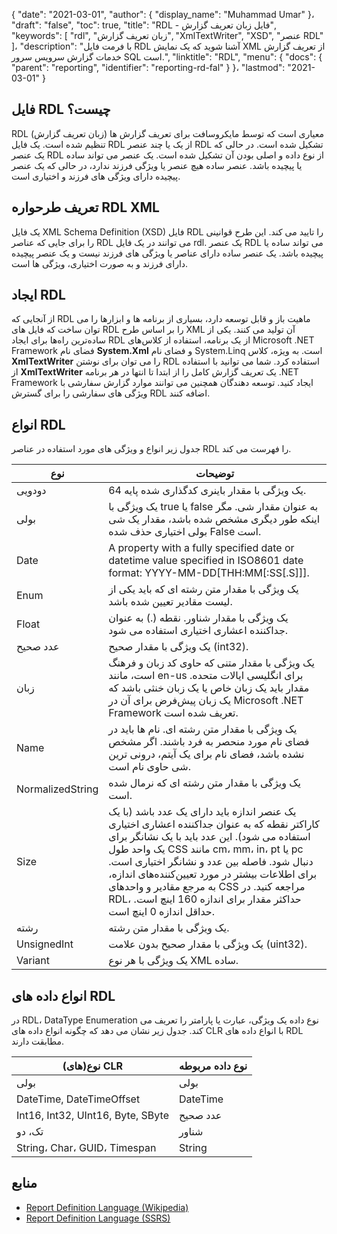 {
  "date": "2021-03-01",
  "author": {
    "display_name": "Muhammad Umar"
}،
  "draft": "false",
  "toc": true,
  "title": "RDL - فایل زبان تعریف گزارش",
  "keywords": [
"rdl",
"زبان تعریف گزارش",
"XmlTextWriter",
"XSD",
"عنصر RDL"
]،
  "description": "با فرمت فایل RDL آشنا شوید که یک نمایش XML از تعریف گزارش خدمات گزارش سرویس سرور SQL است.",
  "linktitle": "RDL",
  "menu": {
    "docs": {
      "parent": "reporting",
      "identifier": "reporting-rd-fal"
}
}،
  "lastmod": "2021-03-01"
}

## فایل RDL چیست؟ ##

RDL (زبان تعریف گزارش) معیاری است که توسط مایکروسافت برای تعریف گزارش ها تنظیم شده است. یک فایل RDL از یک یا چند عنصر RDL تشکیل شده است. در حالی که یک عنصر RDL از نوع داده و اصلی بودن آن تشکیل شده است. یک عنصر می تواند ساده یا پیچیده باشد. عنصر ساده هیچ عنصر یا ویژگی فرزند ندارد، در حالی که یک عنصر پیچیده دارای ویژگی های فرزند و اختیاری است.

## تعریف طرحواره RDL XML
یک فایل XML Schema Definition (XSD) فایل RDL را تایید می کند. این طرح قوانینی را برای جایی که عناصر RDL می توانند در یک فایل rdl. یک عنصر RDL می تواند ساده یا پیچیده باشد. یک عنصر ساده دارای عناصر یا ویژگی های فرزند نیست و یک عنصر پیچیده دارای فرزند و به صورت اختیاری، ویژگی ها است.

## ایجاد RDL
از آنجایی که RDL ماهیت باز و قابل توسعه دارد، بسیاری از برنامه ها و ابزارها را می توان ساخت که فایل های RDL را بر اساس طرح XML آن تولید می کنند. یکی از ساده‌ترین راه‌ها برای ایجاد RDL از یک برنامه، استفاده از کلاس‌های Microsoft .NET Framework فضای نام **System.Xml** و فضای نام System.Linq است. به ویژه، کلاس **XmlTextWriter** را می توان برای نوشتن RDL استفاده کرد. شما می توانید با استفاده از **XmlTextWriter** یک تعریف گزارش کامل را از ابتدا تا انتها در هر برنامه .NET Framework ایجاد کنید. توسعه دهندگان همچنین می توانند موارد گزارش سفارشی با ویژگی های سفارشی را برای گسترش RDL اضافه کنند.

## انواع RDL
جدول زیر انواع و ویژگی های مورد استفاده در عناصر RDL را فهرست می کند.

|نوع|توضیحات|
---|---|
|دودویی |یک ویژگی با مقدار باینری کدگذاری شده پایه 64.|
|بولی| یک ویژگی با true یا false به عنوان مقدار شی. مگر اینکه طور دیگری مشخص شده باشد، مقدار یک شی بولی اختیاری حذف شده False است.|
|Date	|A property with a fully specified date or datetime value specified in ISO8601 date format: YYYY-MM-DD[THH:MM[:SS[.S]]].|
|Enum |یک ویژگی با مقدار متن رشته ای که باید یکی از لیست مقادیر تعیین شده باشد.|
|Float |یک ویژگی با مقدار شناور. نقطه (.) به عنوان جداکننده اعشاری اختیاری استفاده می شود.|
|عدد صحیح |یک ویژگی با مقدار صحیح (int32).|
|زبان |یک ویژگی با مقدار متنی که حاوی کد زبان و فرهنگ است، مانند en-us برای انگلیسی ایالات متحده. مقدار باید یک زبان خاص یا یک زبان خنثی باشد که یک زبان پیش‌فرض برای آن در Microsoft .NET Framework تعریف شده است.
|Name |یک ویژگی با مقدار متن رشته ای. نام ها باید در فضای نام مورد منحصر به فرد باشند. اگر مشخص نشده باشد، فضای نام برای یک آیتم، درونی ترین شی حاوی نام است.|
|NormalizedString |یک ویژگی با مقدار متن رشته ای که نرمال شده است.|
|Size |یک عنصر اندازه باید دارای یک عدد باشد (با یک کاراکتر نقطه که به عنوان جداکننده اعشاری اختیاری استفاده می شود). این عدد باید با یک نشانگر برای یک واحد طول CSS مانند cm، mm، in، pt یا pc دنبال شود. فاصله بین عدد و نشانگر اختیاری است. برای اطلاعات بیشتر در مورد تعیین‌کننده‌های اندازه، به مرجع مقادیر و واحدهای CSS مراجعه کنید. در RDL، حداکثر مقدار برای اندازه 160 اینچ است. حداقل اندازه 0 اینچ است.|
|رشته |یک ویژگی با مقدار متن رشته.|
|UnsignedInt |یک ویژگی با مقدار صحیح بدون علامت (uint32).|
|Variant |یک ویژگی با هر نوع XML ساده.|

## انواع داده های RDL
در RDL، DataType Enumeration نوع داده یک ویژگی، عبارت یا پارامتر را تعریف می کند. جدول زیر نشان می دهد که چگونه انواع داده های CLR با انواع داده های RDL مطابقت دارند.

|نوع(های) CLR |نوع داده مربوطه|
---|---|
|بولی| بولی|
|DateTime, DateTimeOffset |DateTime|
|Int16, Int32, UInt16, Byte, SByte |عدد صحیح|
|تک، دو | شناور|
|String، Char، GUID، Timespan |String|


## منابع ##

- [Report Definition Language (Wikipedia)](https://en.wikipedia.org/wiki/Report_Definition_Language)
- [Report Definition Language (SSRS)](https://learn.microsoft.com/en-us/sql/reporting-services/reports/report-definition-language-ssrs)

